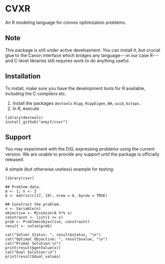 # CVXR

An R modeling language for convex optimization problems.

## Note

This package is still under active development. You can install it, but crucial glue to the Canon interface which bridges any language---in our case R---and C-level libraries still requires work to do anything useful.

## Installation

To install, make sure you have the development tools for R available, including the C compilers etc.

1. Install the packages `devtools` `Rcpp`, `RcppEigen`, `BH`, `uuid`, `bitops`.
2. In R, execute
```
library(devtools)
install_github("anqif/cvxr")
```

## Support

You may experiment with the DSL expressing problems using the current version.
We are unable to provide any support until the package is officially released.

A simple (but otherwise useless) example for testing:

```
library(cvxr)

## Problem data.
m <- 1; n <- 2
A <- matrix(c(17, 19), nrow = m, byrow = TRUE)

## Construct the problem.
x <- Variable(n)
objective <- Minimize(A %*% x)
constraint <- list(1 <= x)
prob <- Problem(objective, constraint)
result <- solve(prob)

cat("Solver Status: ", result$status, "\n")
cat("Optimal Objective: ", result$value, "\n")
cat("Primal Solution:\n")
print(result$getValue(x))
cat("Dual Solution:\n")
print(result$dual_values)
```
